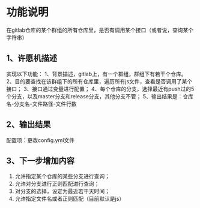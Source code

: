 # 功能说明

在gitlab仓库的某个群组的所有仓库里，是否有调用某个接口（或者说，查询某个字符串）

## 1、许愿机描述

实现以下功能：
1、背景描述，gitlab上，有一个群组，群组下有若干个仓库。
2、目的要查找在该群组下的所有仓库里，遍历所有js文件，查看是否调用了某个接口；
3、接口通过变量进行配置；
4、每个仓库的分支，选择最近有push过的5个分支，以及master分支和release分支，其他分支不管；
5、输出结果是：仓库名-分支名-文件路径-文件行数

## 2、输出结果

配置项：更改config.yml文件

## 3、下一步增加内容

1. 允许指定某个仓库的某些分支进行查询；
2. 允许对分支进行正则匹配进行查询；
3. 对分支的选择，设定为最近若干天时间；
4. 允许指定文件名或者正则匹配（目前默认是js）